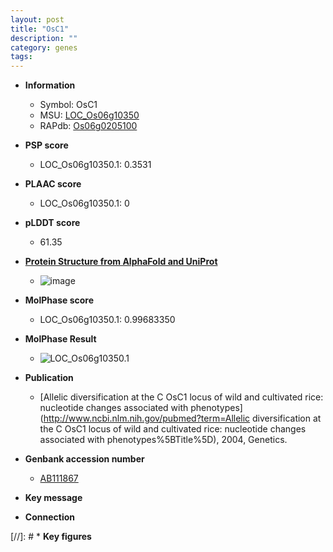 ```yaml
---
layout: post
title: "OsC1"
description: ""
category: genes
tags: 
---
```


* **Information**  
    + Symbol: OsC1  
    + MSU: [LOC_Os06g10350](http://rice.plantbiology.msu.edu/cgi-bin/ORF_infopage.cgi?orf=LOC_Os06g10350)  
    + RAPdb: [Os06g0205100](http://rapdb.dna.affrc.go.jp/viewer/gbrowse_details/irgsp1?name=Os06g0205100)  

* **PSP score**  
    + LOC_Os06g10350.1: 0.3531 

* **PLAAC score**  
    + LOC_Os06g10350.1: 0 

* **pLDDT score**
    + 61.35

* **[Protein Structure from AlphaFold and UniProt](https://www.uniprot.org/uniprotkb/Q69NN9/entry#structure)**
    + ![image](https://ricepsp.github.io/images/Q6/AF-Q69NN9-F1.png)

* **MolPhase score**
    + LOC_Os06g10350.1: 0.99683350

* **MolPhase Result**
    + ![LOC_Os06g10350.1](https://304243504.github.io/Pictures/LOC_Os06g/LOC_Os06g10350.1.png)

* **Publication**  
    + [Allelic diversification at the C OsC1 locus of wild and cultivated rice: nucleotide changes associated with phenotypes](http://www.ncbi.nlm.nih.gov/pubmed?term=Allelic diversification at the C OsC1 locus of wild and cultivated rice: nucleotide changes associated with phenotypes%5BTitle%5D), 2004, Genetics.

* **Genbank accession number**  
    + [AB111867](http://www.ncbi.nlm.nih.gov/nuccore/AB111867)

* **Key message**  

* **Connection**  

[//]: # * **Key figures**  


